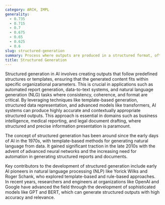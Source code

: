 ```yaml
---
category: ARCH, IMPL
generality:
  - 0.735
  - 0.715
  - 0.7
  - 0.675
  - 0.65
  - 0.625
  - 0.6
slug: structured-generation
summary: Process where outputs are produced in a structured format, often requiring adherence to specific formats or templates, such as tables, graphs, or well-organized textual reports.
title: Structured Generation
---
```


Structured generation in AI involves creating outputs that follow predefined structures or templates, ensuring that the generated content fits within specific organizational parameters. This is crucial in applications such as automated report generation, data-to-text systems, and natural language generation (NLG) tasks where consistency, coherence, and format are critical. By leveraging techniques like template-based generation, structured data representation, and advanced models like transformers, AI systems can produce highly accurate and contextually appropriate structured outputs. This approach is essential in domains such as business intelligence, medical reporting, and legal document drafting, where structured and precise information presentation is paramount.

The concept of structured generation has been around since the early days of AI in the 1970s, with template-based methods for generating natural language from data. It gained significant traction in the late 2010s with the advent of advanced neural networks and the increasing need for automation in generating structured reports and documents.

Key contributors to the development of structured generation include early AI pioneers in natural language processing (NLP) like Yorick Wilks and Roger Schank, who explored template-based and rule-based approaches. In recent years, researchers and engineers at organizations like OpenAI and Google have advanced the field through the development of sophisticated models like GPT and BERT, which can generate structured outputs with high accuracy and relevance.

